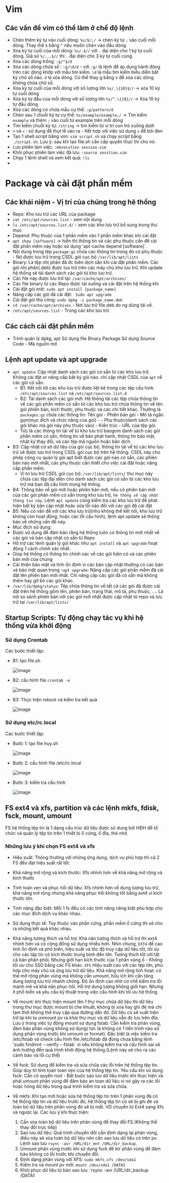 # Vim
## Các vấn đề vim có thể làm ở chế độ lệnh
- Chèn thêm ký tự vào cuối dòng: `%s/$/;/` -> chèn ký tự `;` vào cuối mỗi dòng. Thay thế `$` bằng `^` nếu muốn chèn vào đầu dòng. 
- Xóa ký tự cuối của mỗi dòng: `%s/.$//` với `.` đại diện cho 1 ký tự cuối dòng. Giả sử `%/...$//` thì `.` đại diện cho 3 ký tự cuối cùng.
- Xóa các dòng trống: `:g/^$/d`
- Xóa các dòng chứa số : `:g/\d/d` - với `:g/` là lệnh để áp dụng hành động trên các dòng khớp với mẫu tìm kiếm. `\d` là mẫu tìm kiếm biểu diễn bất kỳ chữ số nào. `d` là xóa dòng. Có thể thay g bằng v để xóa các dòng không chứa chữ số.
- Xóa ký tự cuối của mỗi dòng với số lượng lớn `%s/.\{10}$//` -> xóa 10 ký tự cuối dòng
- Xóa ký tự đầu của mỗi dòng với số lượng lớn `%s/^.\{10}//` -> Xóa 10 ký tự đầu dòng
- Xóa các dòng có chứa mẫu cụ thể: `:g/pattern/d`
- Chèn sau 1 chuỗi ký tự cụ thể: `%s/example/example;/` -> Tìm kiếm `example` và thêm `;` vào cuối từ example trên mỗi dòng
- Tìm kiếm chuỗi ký tự: `/string` -> tìm kiếm từ vị trí con trỏ xuống dưới
- `>` và `<` : sử dụng để thụt lề vào ra - Kết hợp với việc sử dụng `v` để bôi đen 
- Tạo 1 shell script bằng vim: `vim script.sh` và chạy script bằng `./script.sh`. Lưu ý: sau khi tạo file.sh cần cấp quyền thực thi cho nó.
- Lưu phiên làm việc: `:mksesstion session.vim`
- Khôi phục phiên làm việc đã lưu: `:source sesstion.vim`
- Chạy 1 lệnh shell và xem kết quả: `!ls`
- 
# Package và cài đặt phần mềm
## Các khái niệm - Vị trí của chúng trong hê thống
- Repo: Kho lưu trữ các URL của package
- `cat /etc/apt/sources.list` - xem nội dung 
- `ls /etc/apt/sources.list.d/` - xem các kho lưu trữ bổ sung trong thư mục
- Depend: Phụ thuộc của 1 phần mềm vào 1 phần mềm khác khi cài đặt
- `apt show [software]` -> hiển thị thông tin và các phụ thuộc cần để cài đặt phần mềm này hoặc sử dụng 'apt-cache depend [software]`.
- Nội dung trong tệp `package.gz` chứa các thông tin trong đó có phụ thuộc - Nó được lưu trữ trong CSDL gói cục bộ `/var/lib/apt/lists`
- Binary: Là tệp nhị phân đã đc biên dịch sẵn khi cài đặt phần mềm. Các gói nhị phân(.deb) được lưu trữ trên các máy chủ kho lưu trữ. Khi update hệ thống sẽ tải danh sách các gói từ kho lưu trữ. 
- Các file này được lưu trữ tại:  `/var/cache/apt/archives/`
- Các file binary từ các Repo được tải xuống và cài đặt trên hệ thống khi
- Cài đặt gói mới: `sudo apt install [package_name]`
- Nâng cấp các gói đã cài đặt: ` Sudo apt upgrade`
- Cài đặt gói thủ công: `sudo dpkg -i package_name.deb`
- `cd /var/cache/apt/archives` - Nơi lưu trữ file.deb do ng dùng tải về.
- `/etc/apt/sources.list` - Trong các kho lưu trữ
## Các cách cài đặt phần mềm
- Trình quản lý dpkg, apt
Sử dụng file Binary Package
Sử dụng Source Code - Mã nguồn mở
## Lệnh apt update và apt upgrade
- `apt update`: Cập nhật danh sách các gói có sẵn từ các kho lưu trữ. Không cài đặt or nâng cấp bất kỳ gói nào. chỉ cập nhật CSDL của `apt` về các gói có sẵn.
  - B1: Kết nối tới các kho lưu trữ được liệt kê trong các tệp cấu hình `/etc/apt/sources.list` và `/etc/apt/sources.líst.d`
  - B2: Tải danh sách các gói mới: Hệ thống tải các tệp chứa thông tin về các gói phần mềm có sẵn từ các kho lưu trữ chứa thông tin về tên gói phiên bản, kích thước, phụ thuộc và các chi tiết khác. Thường là `packages.gz` chứa các thông tin: Tên gói - Phiên bản gói - Mô tả ngắn gọn(mục đích và chức năng của gói) -      - Phụ thuộc(danh sách các gói khác mà gói này phụ thuộc vào) - Kiến trúc - URL của tệp gói.
  - Tức là các thông tin tải về từ kho lưu trữ baogom danh sách các gói phần mềm có sẵn, thông tin về bản phát hành, thông tin bảo mật, nhật ký thay đổi, và các tệp mã nguồn hoặc bản dịch.
- B3: Cập nhật cơ sở dữ liệu của gói cục bộ, thông tin tải về từ các kho lưu trữ sẽ được lưu trữ trong CSDL gói cục bộ trên hệ thống. CSDL này cho phép công cụ quản lý gói apt biết được các gói nào có sẵn, các phiên bản nào mới nhất, các phụ thuộc cần thiết cho việc cài đặt hoặc nâng cấp phần mềm.
  - Vị trí lưu trữ CSDL gói cục bộ: `/var/lib/apt/lists/` thư mục này chứa các tệp đại diện cho danh sách các gói có sẵn từ các kho lưu trữ mà bạn đã cấu hình trong hệ thống.
- B4: Thông báo về gói mới hoặc phiên bản mới, nếu có phiên bản mới của các gói phân mềm có sẵn trong kho lưu trữ, `hệ thống sẽ cập nhật thông tin này`. Lệnh `apt update` cũng kiểm tra các kho lưu trữ để phát hiện bất kỳ bản cập nhật họăc sửa lỗi nào đối với các gói đã cài đặt
- B5: Nếu có vấn đề với các kho lưu trữ(như không thể kết nối, kho lưu trữ không còn hoạt động, hoặc các lỗi cấu hình), lệnh apt update sẽ thông báo về những vấn đề này.
- Mục đích sử dụng:
- Được sử dụng để đảm bảo rằng hệ thống luôn có thông tin mới nhất về các gói và bản cập nhật có sẵn từ Repo
- Hỗ trợ các lệnh quản lý gói khác như `apt install` và `apt upgrade` hoạt động 1 cách chính xác nhất.
- Giúp hệ thống có thông tin chính xác về các gói hiện có và các phiên bản mới của chúng
- Cải thiện bảo mật và tính ổn định vì các bản cập nhật thường có các bản vá bảo mật quan trọng
-`apt upgrade`: Nâng cấp các gói phần mềm đã cài đặt lên phiên bản mới nhất. Chỉ nâng cấp các gói đã có sẵn mà không thêm hay gỡ bỏ các gói khác.
- `/var/lib/dpkg/status`: Tệp chứa thông tin về tất cả các gói đã được cài đặt trên hệ thống gồm tên, phiên bản, trạng thái, mô tả, phụ thuộc, .... Là nơi so sánh phiên bản với các gói mới nhất được cập nhật từ repo và lưu trữ tại `/var/lib/apt/lists/`
## Startup Scripts: Tự động chạy tác vụ khi hệ thống vừa khởi động
### Sử dụng Crontab
Các bước thiết lập:
- B1: tạo file.sh

  ![image](https://github.com/user-attachments/assets/028353f3-24f0-4237-8c19-6af49301de19)
- B2: cấu hình file `crontab -e`

  ![image](https://github.com/user-attachments/assets/1c0bb6e4-4ab2-45e9-bebf-13e02a6d664b)
- B3: Thực hiện reboot và kiểm tra kết quả

  ![image](https://github.com/user-attachments/assets/8708f7ab-a6f5-417f-9b6d-c5b8e9cc6116)
### Sử dụng  etc/rc.local
Các bước thiết lập:
- Bước 1: tạo file huy.sh

  ![image](https://github.com/user-attachments/assets/9afadb5a-2f3b-4a17-8fa0-b1b20e3dcb1f)

- Bước 2: cấu hinh file /etc/rc.local

  ![image](https://github.com/user-attachments/assets/f09c55c0-04dc-449c-ae97-735e2dd09333)

- Bước 3: kiểm tra cấu hình

  ![image](https://github.com/user-attachments/assets/306f8486-d8a4-4193-8d10-89ed0796209d)

## FS ext4 và xfs, partition và các lệnh mkfs, fdisk, fsck, mount, umount
FS hệ thống tệp tin là 1 dạng cấu trúc dữ liệu được sử dung bởi HĐH để tổ chức và quản lý tệp tin trên 1 thiết bị ổ cứng, ổ đĩa, thẻ nhớ.
### Những lưu ý khi chọn FS ext4 và xfs
- Hiệu suất: Thông thường với những ứng dụng, dịch vụ phù hợp thì cả 2 FS đều đạt hiệu suất rất tốt.
- Khả năng mở rộng và kích thước: Xfs nhỉnh hơn về khả năng mở rộng và kích thước
- Tính toàn vẹn và phục hồi dữ liệu: Xfs nhỉnh hơn về dung lượng lưu trữ, khả năng mở rộng nhưng khả năng phục hồi không tốt bằng ext4 vì kích thước lớn.
- Tính năng đặc biệt: Mỗi 1 fs đều có các tính năng riêng biệt phù hợp cho các mục đích dịch vụ khác nhau. 
- Sử dụng thực tế: Tùy thuộc vào phần cứng, phần mềm ổ cứng thì sẽ cho ra những kết quả khác nhau.
- Khả năng tương thích và hỗ trợ: Khả năn tương thích và hỗ trợ thì ext4 nhỉnh hơn và có cộng đồng sử dụng nhiều hơn.
Nhìn chung, `EXT4` đề cao tính ổn định và phổ biến, hiệu suất và tốc độ truy cập dữ liệu tốt, tối ưu cho các tập tin có kích thước trung bình đến lớn. Tương thích tốt với tất cả bản phân phối. Nhưng giới hạn kích thước của 1 phân vùng ổ - Không tối ưu cho SSD bằng các FS khác.
`XFS` Hiệu suất cao với các tệp lớn, phù hợp cho máy chủ và ứng lưu trữ dữ liệu. Khả năng mở rộng linh hoạt: có thể mở rộng phân vùng mà không cần umount, hữu ích khi cần tăng dung lượng lưu trữ nhanh chóng. Độ ổn định cao nhờ cơ chế kiểm tra lỗi mạnh mẽ và khả năn phục hồi. Hỗ trợ dung lượng không giới hạn. Nhưng ít phổ biến và yêu cầu kỹ thuật trong việc cấu hình khi tối ưu hệ thống.
- Về mount: khi thực hiện mount lên 1 thư mục chứa dữ liệu thì dữ liệu trong thư mục được mount bị che khuất, không bị xóa hay ghi đè mà chỉ tạm thời không thể truy cập qua đường dẫn đó. Dữ liệu cũ sẽ xuất hiện trở lại khi ta unmount pv ra khỏi thư mục và dữ liệu vẫn đc lưu trên đĩa. Lưu ý trong việc tự động mount sử dụng fstab: Cần kiểm tra phân vùng, đảm bảo phân vùng không sử dụng( tức là không có 1 tiến trình nào sử dụng phân vùng trước khi umount or format). Đặc biệt là việc kiểm tra /etc/fstab và check cấu hình file /etc/fstab đã đúng chưa bằng lệnh 'sudo findmnt --verify --fstab` vì nếu không kiểm tra và cấu hình sai sẽ ảnh hưởng đến quá trình khởi động hệ thống.(Lệnh này sẽ cho ra các cảnh báo và lỗi cụ thể)
  
- Về fsck: Sử dụng để kiểm tra và sửa chữa các lỗi trên hệ thống tệp tin. Giúp duy trì tính toán toàn vẹn của hệ thống tệp tin. Yêu cầu khi sử dụng fsck: Cần có quyền root - Bắt buộc sao lưu dữ liệu trước khi thực hiện và phải umount phân vùng để đảm bảo an toan dữ liệu vì nó gây ra các lỗi hoặc hỏng dữ liệu trong quá trình kiểm tra và sửa chữa.
- Về mkfs: Khi tạo mới hoặc sửa hệ thống tệp tin trên 1 phân vùng đã có hệ thống tệp tin và dữ liệu trước đó, hệ thống tệp tin cũ sẽ bị ghi đè và toàn bộ dữ liệu trên phân vùng đó sẽ bị mất. VD chuyển từ Ext4 sang Xfs và ngược lại. Các lưu ý khi thực hiện:
  1. Cần xóa toàn bộ dữ liệu trên phân vùng để thay đổi FS.(Không thể thay đổi trực tiếp)
  2. Sao lưu dữ liệu: Quá trình chuyển đổi cần định dạng lại phân vùng, điều này sẽ xóa toàn bộ dữ liệu nên cần sao lưu dữ liệu có trên pv. Lệnh sao lưu `rsync -avr /URL/dir_mnt /URL/dir_backup`.
  3. Umount phân vùng trước khi sử dụng fsck để ktr phân vùng để đảm bảo không có lỗi trước khi chuyển đổi.
  4. Định dạng phân vùng với XFS: `sudo mkfs.xfs /dev/sda1`
  5. Kiểm tra và mount pv mới: `mount /dev/sda1 /DATA1`
  6. Khôi phục dữ liệu từ bản sao lưu: `rsync -avr /URL/dir_backup /DATA1


  




